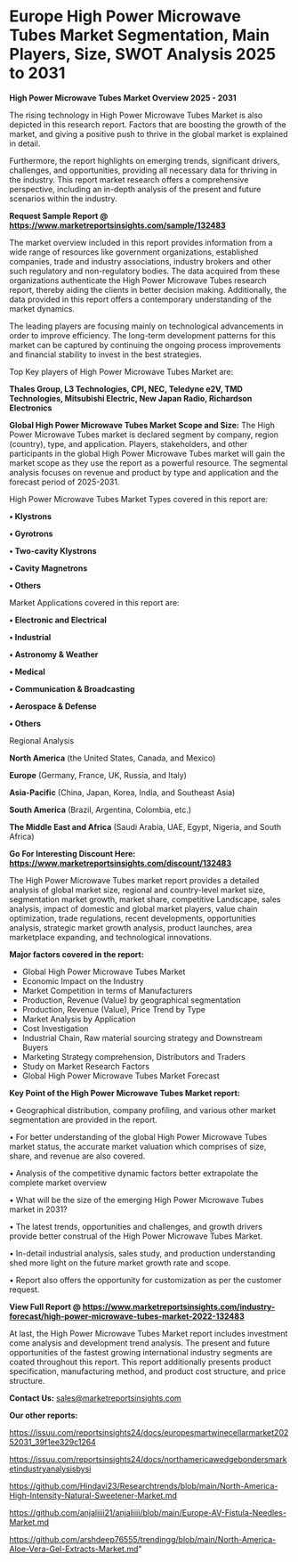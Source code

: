# Europe High Power Microwave Tubes Market Segmentation, Main Players, Size, SWOT Analysis 2025 to 2031

<Strong> High Power Microwave Tubes Market Overview 2025 - 2031</strong>

The rising technology in High Power Microwave Tubes Market is also depicted in this research report. Factors that are boosting the growth of the market, and giving a positive push to thrive in the global market is explained in detail.

Furthermore, the report highlights on emerging trends, significant drivers, challenges, and opportunities, providing all necessary data for thriving in the industry. This report market research offers a comprehensive perspective, including an in-depth analysis of the present and future scenarios within the industry.

<strong>Request Sample Report @ <a href=https://www.marketreportsinsights.com/sample/132483>https://www.marketreportsinsights.com/sample/132483</a></strong>

The market overview included in this report provides information from a wide range of resources like government organizations, established companies, trade and industry associations, industry brokers and other such regulatory and non-regulatory bodies. The data acquired from these organizations authenticate the High Power Microwave Tubes research report, thereby aiding the clients in better decision making. Additionally, the data provided in this report offers a contemporary understanding of the market dynamics.

The leading players are focusing mainly on technological advancements in order to improve efficiency. The long-term development patterns for this market can be captured by continuing the ongoing process improvements and financial stability to invest in the best strategies.

Top Key players of High Power Microwave Tubes Market are:

<strong>Thales Group, L3 Technologies, CPI, NEC, Teledyne e2V, TMD Technologies, Mitsubishi Electric, New Japan Radio, Richardson Electronics</strong>

<strong><b>Global High Power Microwave Tubes Market Scope and Size:</b></strong>
The High Power Microwave Tubes market is declared segment by company, region (country), type, and application. Players, stakeholders, and other participants in the global High Power Microwave Tubes market will gain the market scope as they use the report as a powerful resource. The segmental analysis focuses on revenue and product by type and application and the forecast period of 2025-2031.

High Power Microwave Tubes Market Types covered in this report are:

<strong>• Klystrons

• Gyrotrons

• Two-cavity Klystrons

• Cavity Magnetrons

• Others</strong>

Market Applications covered in this report are:

<strong>• Electronic and Electrical

• Industrial

• Astronomy & Weather

• Medical

• Communication & Broadcasting

• Aerospace & Defense

• Others</strong> 

Regional Analysis

<strong>North America</strong> (the United States, Canada, and Mexico)

<strong>Europe</strong> (Germany, France, UK, Russia, and Italy)

<strong>Asia-Pacific</strong> (China, Japan, Korea, India, and Southeast Asia)

<strong>South America</strong> (Brazil, Argentina, Colombia, etc.)

<strong>The Middle East and Africa</strong> (Saudi Arabia, UAE, Egypt, Nigeria, and South Africa)

<strong>Go For Interesting Discount Here: <a href=https://www.marketreportsinsights.com/discount/132483>https://www.marketreportsinsights.com/discount/132483</a></strong>

The High Power Microwave Tubes market report provides a detailed analysis of global market size, regional and country-level market size, segmentation market growth, market share, competitive Landscape, sales analysis, impact of domestic and global market players, value chain optimization, trade regulations, recent developments, opportunities analysis, strategic market growth analysis, product launches, area marketplace expanding, and technological innovations.

<strong><b>Major factors covered in the report:</b></strong>
<ul>
  <li>Global High Power Microwave Tubes Market </li>
  <li>Economic Impact on the Industry</li>
  <li>Market Competition in terms of Manufacturers</li>
  <li>Production, Revenue (Value) by geographical segmentation</li>
  <li>Production, Revenue (Value), Price Trend by Type</li>
  <li>Market Analysis by Application</li>
  <li>Cost Investigation</li>
  <li>Industrial Chain, Raw material sourcing strategy and Downstream Buyers</li>
  <li>Marketing Strategy comprehension, Distributors and Traders</li>
  <li>Study on Market Research Factors</li>
  <li>Global High Power Microwave Tubes Market Forecast</li>
</ul>

<strong><b>Key Point of the High Power Microwave Tubes Market report:</b></strong>

• Geographical distribution, company profiling, and various other market segmentation are provided in the report.

• For better understanding of the global High Power Microwave Tubes market status, the accurate market valuation which comprises of size, share, and revenue are also covered.

• Analysis of the competitive dynamic factors better extrapolate the complete market overview

• What will be the size of the emerging High Power Microwave Tubes market in 2031?

• The latest trends, opportunities and challenges, and growth drivers provide better construal of the High Power Microwave Tubes Market.

• In-detail industrial analysis, sales study, and production understanding shed more light on the future market growth rate and scope.

• Report also offers the opportunity for customization as per the customer request.

<strong><b>View Full Report @ <a href=https://www.marketreportsinsights.com/industry-forecast/high-power-microwave-tubes-market-2022-132483>https://www.marketreportsinsights.com/industry-forecast/high-power-microwave-tubes-market-2022-132483</a></b></strong>


At last, the High Power Microwave Tubes Market report includes investment come analysis and development trend analysis. The present and future opportunities of the fastest growing international industry segments are coated throughout this report. This report additionally presents product specification, manufacturing method, and product cost structure, and price structure.

<strong>Contact Us:</strong>
sales@marketreportsinsights.com

<strong>Our other reports:</strong>

<a href=https://issuu.com/reportsinsights24/docs/europesmartwinecellarmarket20252031_39f1ee329c1264>https://issuu.com/reportsinsights24/docs/europesmartwinecellarmarket20252031_39f1ee329c1264</a>

<a href=https://issuu.com/reportsinsights24/docs/northamericawedgebondersmarketindustryanalysisbysi>https://issuu.com/reportsinsights24/docs/northamericawedgebondersmarketindustryanalysisbysi</a>

<a href=https://github.com/Hindavi23/Researchtrends/blob/main/North-America-High-Intensity-Natural-Sweetener-Market.md>https://github.com/Hindavi23/Researchtrends/blob/main/North-America-High-Intensity-Natural-Sweetener-Market.md</a>

<a href=https://github.com/anjaliiii21/anjaliiii/blob/main/Europe-AV-Fistula-Needles-Market.md>https://github.com/anjaliiii21/anjaliiii/blob/main/Europe-AV-Fistula-Needles-Market.md</a>

<a href=https://github.com/arshdeep76555/trendingg/blob/main/North-America-Aloe-Vera-Gel-Extracts-Market.md>https://github.com/arshdeep76555/trendingg/blob/main/North-America-Aloe-Vera-Gel-Extracts-Market.md</a>"
